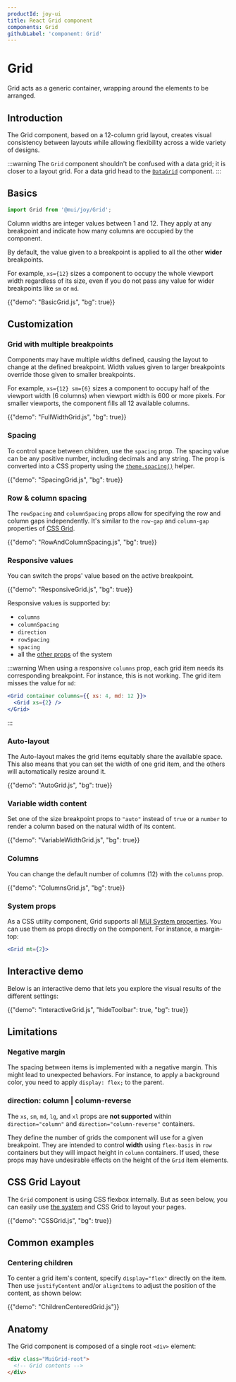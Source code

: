 ```yaml
---
productId: joy-ui
title: React Grid component
components: Grid
githubLabel: 'component: Grid'
---
```


# Grid

<p class="description">Grid acts as a generic container, wrapping around the elements to be arranged.</p>

## Introduction

The Grid component, based on a 12-column grid layout, creates visual consistency between layouts while allowing flexibility across a wide variety of designs.

:::warning
The `Grid` component shouldn't be confused with a data grid; it is closer to a layout grid. For a data grid head to the [`DataGrid`](/x/react-data-grid/) component.
:::

## Basics

```jsx
import Grid from '@mui/joy/Grid';
```

Column widths are integer values between 1 and 12. They apply at any breakpoint and indicate how many columns are occupied by the component.

By default, the value given to a breakpoint is applied to all the other **wider** breakpoints.

For example, `xs={12}` sizes a component to occupy the whole viewport width regardless of its size, even if you do not pass any value for wider breakpoints like `sm` or `md`.

{{"demo": "BasicGrid.js", "bg": true}}

## Customization

### Grid with multiple breakpoints

Components may have multiple widths defined, causing the layout to change at the defined breakpoint. Width values given to larger breakpoints override those given to smaller breakpoints.

For example, `xs={12} sm={6}` sizes a component to occupy half of the viewport width (6 columns) when viewport width is 600 or more pixels. For smaller viewports, the component fills all 12 available columns.

{{"demo": "FullWidthGrid.js", "bg": true}}

### Spacing

To control space between children, use the `spacing` prop.
The spacing value can be any positive number, including decimals and any string.
The prop is converted into a CSS property using the [`theme.spacing()`](/material-ui/customization/spacing/) helper.

{{"demo": "SpacingGrid.js", "bg": true}}

### Row & column spacing

The `rowSpacing` and `columnSpacing` props allow for specifying the row and column gaps independently.
It's similar to the `row-gap` and `column-gap` properties of [CSS Grid](/system/grid/#row-gap-amp-column-gap).

{{"demo": "RowAndColumnSpacing.js", "bg": true}}

### Responsive values

You can switch the props' value based on the active breakpoint.

{{"demo": "ResponsiveGrid.js", "bg": true}}

Responsive values is supported by:

- `columns`
- `columnSpacing`
- `direction`
- `rowSpacing`
- `spacing`
- all the [other props](#system-props) of the system

:::warning
When using a responsive `columns` prop, each grid item needs its corresponding breakpoint.
For instance, this is not working. The grid item misses the value for `md`:

```jsx
<Grid container columns={{ xs: 4, md: 12 }}>
  <Grid xs={2} />
</Grid>
```

:::

### Auto-layout

The Auto-layout makes the grid items equitably share the available space.
This also means that you can set the width of one grid item, and the others will automatically resize around it.

{{"demo": "AutoGrid.js", "bg": true}}

### Variable width content

Set one of the size breakpoint props to `"auto"` instead of `true` or a `number` to render a column based on the natural width of its content.

{{"demo": "VariableWidthGrid.js", "bg": true}}

### Columns

You can change the default number of columns (12) with the `columns` prop.

{{"demo": "ColumnsGrid.js", "bg": true}}

### System props

As a CSS utility component, Grid supports all [MUI System properties](/system/properties/).
You can use them as props directly on the component.
For instance, a margin-top:

```jsx
<Grid mt={2}>
```

## Interactive demo

Below is an interactive demo that lets you explore the visual results of the different settings:

{{"demo": "InteractiveGrid.js", "hideToolbar": true, "bg": true}}

## Limitations

### Negative margin

The spacing between items is implemented with a negative margin. This might lead to unexpected behaviors. For instance, to apply a background color, you need to apply `display: flex;` to the parent.

### direction: column | column-reverse

The `xs`, `sm`, `md`, `lg`, and `xl` props are **not supported** within `direction="column"` and `direction="column-reverse"` containers.

They define the number of grids the component will use for a given breakpoint. They are intended to control **width** using `flex-basis` in `row` containers but they will impact height in `column` containers.
If used, these props may have undesirable effects on the height of the `Grid` item elements.

## CSS Grid Layout

The `Grid` component is using CSS flexbox internally.
But as seen below, you can easily use [the system](/system/grid/) and CSS Grid to layout your pages.

{{"demo": "CSSGrid.js", "bg": true}}

## Common examples

### Centering children

To center a grid item's content, specify `display="flex"` directly on the item.
Then use `justifyContent` and/or `alignItems` to adjust the position of the content, as shown below:

{{"demo": "ChildrenCenteredGrid.js"}}

## Anatomy

The Grid component is composed of a single root `<div>` element:

```html
<div class="MuiGrid-root">
  <!-- Grid contents -->
</div>
```
